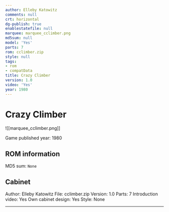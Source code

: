```yaml
---
author: Elleby Katowitz
comments: null
crt: horizontal
dg-publish: true
enablestatefile: null
marquee: marquee_cclimber.png
md5sum: null
model: 'Yes'
parts: 7
rom: cclimber.zip
style: null
tags:
- rom
- compatData
title: Crazy Climber
version: 1.0
video: 'Yes'
year: 1980
---
```


# Crazy Climber

![[marquee_cclimber.png]]

Game published year: 1980

## ROM information

MD5 sum: `None` 

## Cabinet

Author: Elleby Katowitz
File: cclimber.zip
Version: 1.0
Parts: 7
Introduction video: Yes
Own cabinet design: Yes
Style: None

---
